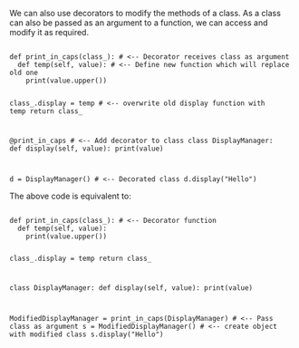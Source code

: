 We can also use decorators to modify the methods of a class. As a class can also be passed as an argument to a function, we can access and modify it as required.

<codeblock language="python" type="lesson">
<code>
def print_in_caps(class_): # <-- Decorator receives class as argument
  def temp(self, value): # <-- Define new function which will replace old one
    print(value.upper())
    
  class_.display = temp # <-- overwrite old display function with temp
  return class_
  
@print_in_caps # <-- Add decorator to class
class DisplayManager:
  def display(self, value):
    print(value)
    
d = DisplayManager() # <-- Decorated class
d.display("Hello")
</code>
</codeblock>

The above code is equivalent to:

<codeblock language="python" type="lesson">
<code>
def print_in_caps(class_): # <-- Decorator function
  def temp(self, value):
    print(value.upper())
    
  class_.display = temp
  return class_
  
class DisplayManager:
  def display(self, value):
    print(value)
    
ModifiedDisplayManager = print_in_caps(DisplayManager) # <-- Pass class as argument
s = ModifiedDisplayManager() # <-- create object with modified class
s.display("Hello")
</code>
</codeblock>